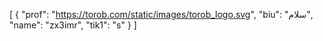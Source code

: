 [
  {
    "prof": "https://torob.com/static/images/torob_logo.svg",
    "biu": "سلام",
    "name": "zx3imr",
    "tik1": "s"
  }
]
